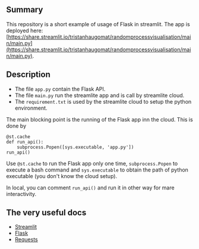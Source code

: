## Summary

This repository is a short example of usage of Flask in streamlit.
The app is deployed here:
[https://share.streamlit.io/tristanhaugomat/randomprocessvisualisation/main/main.py](https://share.streamlit.io/tristanhaugomat/randomprocessvisualisation/main/main.py).

## Description

* The file `app.py` contain the Flask API.
* The file `main.py` run the streamlite app and is call by streamlite cloud.
* The `requirement.txt` is used by the streamlite cloud to setup the python environment.

The main blocking point is the running of the Flask app inn the cloud. This is done by

```
@st.cache
def run_api():
    subprocess.Popen([sys.executable, 'app.py'])
run_api()
```

Use `@st.cache` to run the Flask app only one time,
`subprocess.Popen` to execute a bash command and `sys.executable` to obtain the path of python executable (you don't
know the cloud setup).

In local, you can comment `run_api()` and run it in other way for mare interactivity.

## The very useful docs

* [Streamlit](https://docs.streamlit.io/library/get-started/main-concepts)
* [Flask](https://flask.palletsprojects.com/en/2.0.x/quickstart/)
* [Requests](https://docs.python-requests.org/en/latest/user/quickstart/)
